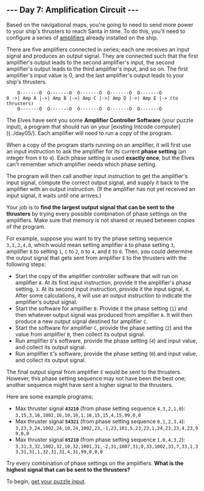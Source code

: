 ## --- Day 7: Amplification Circuit ---

Based on the navigational maps, you're going to need to send more power to your
ship's thrusters to reach Santa in time. To do this, you'll need to configure a
series of [amplifiers](https://en.wikipedia.org/wiki/Amplifier) already
installed on the ship.

There are five amplifiers connected in series; each one receives an input
signal and produces an output signal. They are connected such that the first
amplifier's output leads to the second amplifier's input, the second
amplifier's output leads to the third amplifier's input, and so on. The first
amplifier's input value is 0, and the last amplifier's output leads to your
ship's thrusters.

```
    O-------O  O-------O  O-------O  O-------O  O-------O
0 ->| Amp A |->| Amp B |->| Amp C |->| Amp D |->| Amp E |-> (to thrusters)
    O-------O  O-------O  O-------O  O-------O  O-------O
```

The Elves have sent you some **Amplifier Controller Software** (your puzzle input),
a program that should run on your [existing Intcode computer]((../day05/). Each
amplifier will need to run a copy of the program.

When a copy of the program starts running on an amplifier, it will first use an
input instruction to ask the amplifier for its current **phase setting** (an
integer from `0` to `4`). Each phase setting is used **exactly once**, but the
Elves can't remember which amplifier needs which phase setting.

The program will then call another input instruction to get the amplifier's
input signal, compute the correct output signal, and supply it back to the
amplifier with an output instruction. (If the amplifier has not yet received an
input signal, it waits until one arrives.)

Your job is to **find the largest output signal that can be sent to the
thrusters** by trying every possible combination of phase settings on the
amplifiers. Make sure that memory is not shared or reused between copies of the
program.

For example, suppose you want to try the phase setting sequence `3,1,2,4,0`,
which would mean setting amplifier `A` to phase setting `3`, amplifier `B` to
setting `1`, `C` to `2`, `D` to `4`, and `E` to `0`. Then, you could determine
the output signal that gets sent from amplifier `E` to the thrusters with the
following steps:

* Start the copy of the amplifier controller software that will run on
  amplifier `A`. At its first input instruction, provide it the amplifier's
  phase setting, `3`. At its second input instruction, provide it the input
  signal, `0`.  After some calculations, it will use an output instruction to
  indicate the amplifier's output signal.
* Start the software for amplifier `B`. Provide it the phase setting (`1`) and
  then whatever output signal was produced from amplifier `A`. It will then
  produce a new output signal destined for amplifier `C`.
* Start the software for amplifier `C`, provide the phase setting (`2`) and the
  value from amplifier `B`, then collect its output signal.
* Run amplifier `D`'s software, provide the phase setting (`4`) and input
  value, and collect its output signal.
* Run amplifier `E`'s software, provide the phase setting (`0`) and input
  value, and collect its output signal.

The final output signal from amplifier `E` would be sent to the thrusters.
However, this phase setting sequence may not have been the best one; another
sequence might have sent a higher signal to the thrusters.

Here are some example programs:

* Max thruster signal **`43210`** (from phase setting sequence `4,3,2,1,0`):
  `3,15,3,16,1002,16,10,16,1,16,15,15,4,15,99,0,0`
* Max thruster signal **`54321`** (from phase setting sequence `0,1,2,3,4`):
  `3,23,3,24,1002,24,10,24,1002,23,-1,23,101,5,23,23,1,24,23,23,4,23,99,0,0`
* Max thruster signal **`65210`** (from phase setting sequence `1,0,4,3,2`):
  `3,31,3,32,1002,32,10,32,1001,31,-2,31,1007,31,0,33,1002,33,7,33,1,33,31,31,1,32,31,31,4,31,99,0,0,0`

Try every combination of phase settings on the amplifiers.
**What is the highest signal that can be sent to the thrusters?**

To begin, [get your puzzle input](input.txt).
